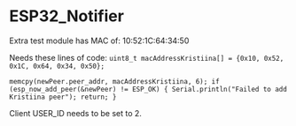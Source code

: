 # ESP32_Notifier

Extra test module has MAC of: 10:52:1C:64:34:50

Needs these lines of code:
`uint8_t macAddressKristiina[] = {0x10, 0x52, 0x1C, 0x64, 0x34, 0x50};`

`memcpy(newPeer.peer_addr, macAddressKristiina, 6);
  if (esp_now_add_peer(&newPeer) != ESP_OK)
  {
    Serial.println("Failed to add Kristiina peer");
    return;
  }`

Client USER_ID needs to be set to 2.

